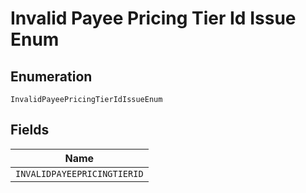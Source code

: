 
# Invalid Payee Pricing Tier Id Issue Enum

## Enumeration

`InvalidPayeePricingTierIdIssueEnum`

## Fields

| Name |
|  --- |
| `INVALIDPAYEEPRICINGTIERID` |


